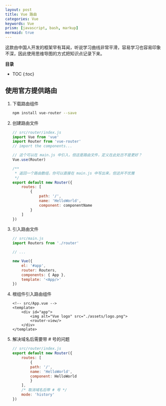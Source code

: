 ```yaml
---
layout: post
title: Vue 路由
categories: Vue
keywords: Vue
prism: [javascript, bash, markup]
mermaid: true
---
```


这款由中国人开发的框架早有耳闻，听说学习曲线非常平滑，容易学习也容易印象不深，因此使用思维导图的方式把知识点记录下来。

**目录**

* TOC
{:toc}

## 使用官方提供路由

1. 下载路由组件

    ```bash
    npm install vue-router --save
    ```

2. 创建路由文件

    ```javascript
    // src/router/index.js
    import Vue from 'vue'
    import Router from 'vue-router'
    // import the components...

    // 这个可以在 main.js 中引入，但这是路由文件，定义在此处岂不是更好？
    Vue.use(Router)

    /**
     * 返回一个路由数组，你可以直接在 main.js 中写出来，但这并不优雅
     */
    export default new Router({
        routes: [
            {
                path: '/',
                name: 'HelloWorld',
                component: componentName
            }
        ]
    })
    ```

3. 引入路由文件

    ```javascript
    // src/main.js
    import Routers from './router'

    // ...

    new Vue({
        el: '#app',
        router: Routers,
        components: { App },
        template: '<App/>'
    })
    ```

4. 根组件引入路由组件

    ```markup
    <!-- src/App.vue -->
    <template>
        <div id="app">
            <img alt="Vue logo" src="./assets/logo.png">
            <router-view/>
        </div>
    </template>
    ```

5. 解决域名后需要带 # 号的问题

    ```javascript
    // src/router/index.js
    export default new Router({
        routes: [
            {
            path: '/',
            name: 'HelloWorld',
            component: HelloWorld
            }
        ],
        /* 取消域名后带 # 号 */
        mode: 'history'
    })
    ```